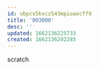 ```yaml
---
id: vbpcx5kxcz543mpioaecff9
title: '003000'
desc: ''
updated: 1662136225733
created: 1662136202285
---
```

scratch